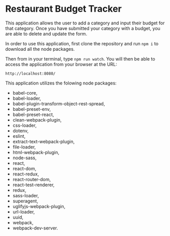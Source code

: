 # Restaurant Budget Tracker

This application allows the user to add a category and input their budget for that category. Once you have submitted your category with a budget, you are able to delete and update the form. 

In order to use this application, first clone the repository and run ``` npm i ``` to download all the node packages.

Then from in your terminal, type ``` npm run watch ```. You will then be able to access the application from your browser at the URL:

``` 
http://localhost:8080/ 
```

This application utilizes the folowing node packages:
* babel-core, 
* babel-loader, 
* babel-plugin-transform-object-rest-spread, 
* babel-preset-env,
* babel-preset-react, 
* clean-webpack-plugin, 
* css-loader, 
* dotenv, 
* eslint, 
* extract-text-webpack-plugin, 
* file-loader, 
* html-webpack-plugin, 
* node-sass, 
* react, 
* react-dom, 
* react-redux, 
* react-router-dom, 
* react-test-renderer, 
* redux, 
* sass-loader, 
* superagent, 
* uglifyjs-webpack-plugin, 
* url-loader, 
* uuid, 
* webpack, 
* webpack-dev-server.